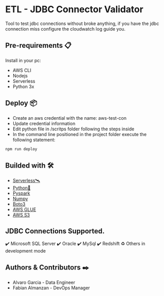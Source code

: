 # ETL - JDBC Connector Validator

Tool to test jdbc connections without broke anything, if you have the jdbc connection miss configure the cloudwatch log guide you.

## Pre-requirements 📋

Install in your pc:

* AWS CLI
* Nodejs
* Serverless
* Python 3x

## Deploy 📦

* Create an aws credential with the name: aws-test-con
* Update credential information
* Edit python file in /scritps folder following the steps inside
* In the command line positioned in the project folder execute the following statement:

```bash
npm run deploy
```

## Builded with  🛠️

* [Serverless🛰️](https://www.serverless.com/)
* [Python🐍](https://www.python.org/)
* [Pyspark](https://spark.apache.org/docs/latest/api/python/)
* [Numpy](https://numpy.org/doc/stable/)
* [Boto3](https://boto3.amazonaws.com/v1/documentation/api/latest/reference/services/s3.html#S3.Client.copy)
* [AWS GLUE](https://aws.amazon.com/es/glue/)
* [AWS S3](https://aws.amazon.com/es/s3/)

## JDBC Connections Supported.

:heavy_check_mark: Microsoft SQL Server
:heavy_check_mark: Oracle
:heavy_check_mark: MySql
:heavy_check_mark: Redshift
:recycle: Others in development mode

## Authors & Contributors ✒️

* Alvaro Garcia - Data Engineer
* Fabian Almanzan - DevOps Manager
